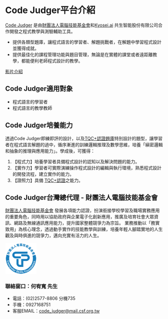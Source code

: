 # Code Judger平台介紹

[Code Judger](http://www.codejudger.com) 是由[財團法人電腦技能基金會](https://www.csf.org.tw/main/index.asp)和[Kyosei.ai](https://kyosei.ai/) 共生智能股份有限公司合作開發之程式教學與測驗輔助工具。

* 提供各類型題庫，讓程式語言的學習者、解題挑戰者，在解題中學習程式設計並獲得成就。
* 提供最佳化的課程管理功能與題目管理，無論是在實體的課堂或者遠距離教學，都能便利老師程式設計的教學。

[影片介紹](https://youtu.be/63BM3OEPlQQ)

## Code Judger適用對象

* 程式語言的學習者
* 程式語言的教學教師

## Code Judger培養能力

透過Code Judger即練即評的設計，以及[TQC+認證題庫](https://www.tqcplus.org.tw/Certificate.aspx)特別設計的題型，讓學習者在程式語言解題的過中，循序漸進的訓練邏輯推理及數學思維，培養「縝密邏輯和抽象的推理與應用能力」。學成後，可獲得：

1. 【程式力】培養學習者具備程式設計的認知以及解決問題的能力。
2. 【實作力】學習者可實際演練操作程式設計的編輯與執行環境，熟悉程式設計的開發流程，建立實作的能力。
3. 【證照力】具備 [TQC+認證](https://www.tqcplus.org.tw/Certificate.aspx)之能力。

## Code Judger台灣總代理 - 財團法人電腦技能基金會

[財團法人電腦技能基金會](https://www.csf.org.tw/main/index.asp) 發展各項能力認證，扮演銜接學校學習及職場實務應用的重要角色，同時用以協助政府與企業電子化創新應用，推廣及培育社會大眾資訊、網路及無線通訊應用能力，提升國家整體競爭力為宗旨。 業務推動以「務實致用」為核心理念，透過動手實作的技能教學與訓練，培養年輕人腳踏實地的人生觀及與時俱進的競爭力，邁向充實有活力的人生。

![CSF](.gitbook/assets/csf.png)

### 聯絡窗口：何宥寬 先生

* 電話：(02)2577-8806 分機735
* 手機：0927168751
* 客服EMAIL：[code_judger@mail.csf.org.tw](mailto:code_judger@mail.csf.org.tw)

